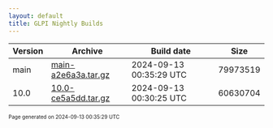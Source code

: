 ```yaml
---
layout: default
title: GLPI Nightly Builds
---
```


Version|Archive|Build date|Size
---|---|---|---
main|[main-a2e6a3a.tar.gz](main-a2e6a3a.tar.gz)|2024-09-13 00:35:29 UTC|79973519
10.0|[10.0-ce5a5dd.tar.gz](10.0-ce5a5dd.tar.gz)|2024-09-13 00:30:25 UTC|60630704

<font size="1">Page generated on 2024-09-13 00:35:29 UTC</font>
